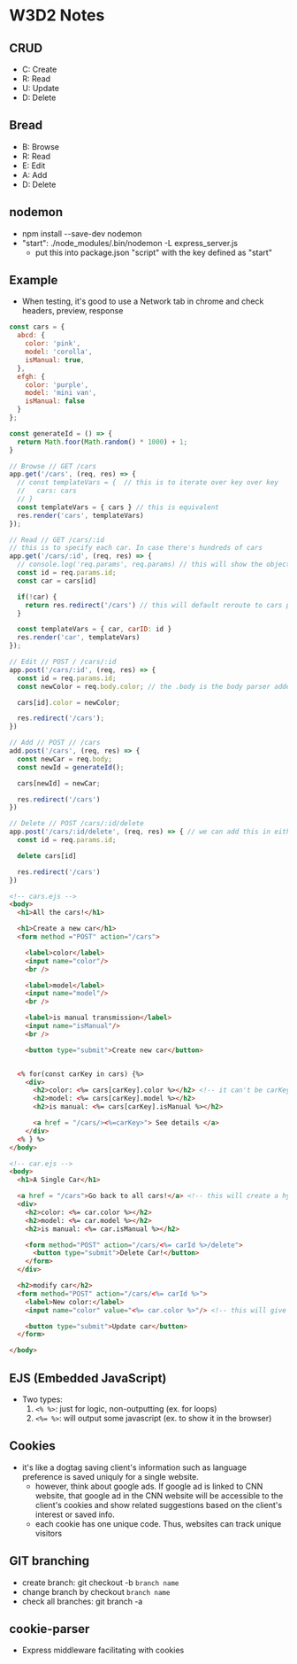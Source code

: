 # W3D2 Notes

## CRUD
- C: Create
- R: Read
- U: Update
- D: Delete

## Bread
- B: Browse
- R: Read
- E: Edit
- A: Add
- D: Delete

## nodemon
- npm install --save-dev nodemon
- "start": ./node_modules/.bin/nodemon -L express_server.js 
  - put this into package.json "script" with the key defined as "start"

## Example 

- When testing, it's good to use a Network tab in chrome and check headers, preview, response 

```javascript
const cars = {
  abcd: {
    color: 'pink',
    model: 'corolla',
    isManual: true,
  },
  efgh: {
    color: 'purple',
    model: 'mini van',
    isManual: false
  }
};

const generateId = () => {
  return Math.foor(Math.random() * 1000) + 1;
}

// Browse // GET /cars
app.get('/cars', (req, res) => {
  // const templateVars = {  // this is to iterate over key over key
  //   cars: cars
  // }
  const templateVars = { cars } // this is equivalent 
  res.render('cars', templateVars)
});

// Read // GET /cars/:id
// this is to specify each car. In case there's hundreds of cars 
app.get('/cars/:id', (req, res) => {
  // console.log('req.params', req.params) // this will show the object
  const id = req.params.id;
  const car = cars[id]

  if(!car) {
    return res.redirect('/cars') // this will default reroute to cars page. need RETURN to stop continuting.
  }

  const templateVars = { car, carID: id }
  res.render('car', templateVars)
});

// Edit // POST / /cars/:id
app.post('/cars/:id', (req, res) => {
  const id = req.params.id; 
  const newColor = req.body.color; // the .body is the body parser added in express

  cars[id].color = newColor;

  res.redirect('/cars');
})

// Add // POST // /cars
add.post('/cars', (req, res) => {
  const newCar = req.body; 
  const newId = generateId(); 

  cars[newId] = newCar; 

  res.redirect('/cars')
})

// Delete // POST /cars/:id/delete
app.post('/cars/:id/delete', (req, res) => { // we can add this in either ejs file
  const id = req.params.id;

  delete cars[id]

  res.redirect('/cars')
})

```

```html
<!-- cars.ejs -->
<body>
  <h1>All the cars!</h1>

  <h1>Create a new car</h1>
  <form method ="POST" action="/cars">

    <label>color</label>
    <input name="color"/>
    <br />

    <label>model</label>
    <input name="model"/>
    <br />

    <label>is manual transmission</label>
    <input name="isManual"/>
    <br />

    <button type="submit">Create new car</button>


  <% for(const carKey in cars) {%>
    <div>
      <h2>color: <%= cars[carKey].color %></h2> <!-- it can't be carKey.color -->
      <h2>model: <%= cars[carKey].model %></h2>
      <h2>is manual: <%= cars[carKey].isManual %></h2>

      <a href = "/cars/><%=carKey>"> See details </a>
    </div>
  <% } %>
</body>
```

```html
<!-- car.ejs -->
<body>
  <h1>A Single Car</h1>

  <a href = "/cars">Go back to all cars!</a> <!-- this will create a hyperlink -->
  <div>
    <h2>color: <%= car.color %></h2> 
    <h2>model: <%= car.model %></h2>
    <h2>is manual: <%= car.isManual %></h2>

    <form method="POST" action="/cars/<%= carId %>/delete">
      <button type="submit">Delete Car!</button>
    </form>
  </div>

  <h2>modify car</h2>
  <form method="POST" action="/cars/<%= carId %>">
    <label>New color:</label>
    <input name="color" value="<%= car.color %>"/> <!-- this will give the current color in the form box -->

    <button type="submit">Update car</button>
  </form>

</body>
```

## EJS (Embedded JavaScript)
- Two types:
  1. `<% %>`: just for logic, non-outputting (ex. for loops)
  2. `<%= %>`: will output some javascript (ex. to show it in the browser)

## Cookies
- it's like a dogtag saving client's information such as language preference is saved uniquly for a single website. 
  - however, think about google ads. If google ad is linked to CNN website, that google ad in the CNN website will be accessible to the client's cookies and show related suggestions based on the client's interest or saved info.
  - each cookie has one unique code. Thus, websites can track unique visitors

## GIT branching
- create branch: git checkout -b `branch name`
- change branch by checkout `branch name`
- check all branches: git branch -a

## cookie-parser 
- Express middleware facilitating with cookies